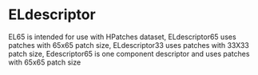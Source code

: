 # ELdescriptor
EL65 is intended for use with HPatches dataset,
ELdescriptor65 uses patches with 65x65 patch size, 
ELdescriptor33 uses patches with 33X33 patch size,
Edescriptor65 is one component descriptor and uses patches with 65x65 patch size
